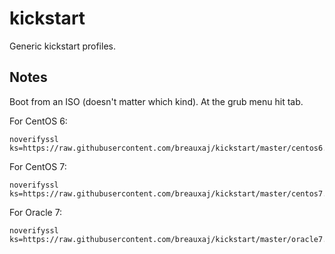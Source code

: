 kickstart
=========

Generic kickstart profiles.

Notes
-----

Boot from an ISO (doesn't matter which kind). At the grub menu hit tab.

For CentOS 6:

```
noverifyssl ks=https://raw.githubusercontent.com/breauxaj/kickstart/master/centos6.ks
```

For CentOS 7:

```
noverifyssl ks=https://raw.githubusercontent.com/breauxaj/kickstart/master/centos7.ks
```

For Oracle 7:

```
noverifyssl ks=https://raw.githubusercontent.com/breauxaj/kickstart/master/oracle7.ks
```